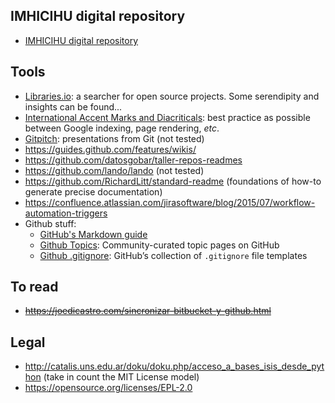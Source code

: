 ## IMHICIHU digital repository
* [IMHICIHU digital repository](https://bitbucket.org/digital_repository/imhicihu-digital-repository/downloads/)

## Tools
* [Libraries.io](https://libraries.io/): a searcher for open source projects. Some serendipity and insights can be found...
* [International Accent Marks and Diacriticals](http://www.starr.net/is/type/htmlcodes.html): best practice as possible between Google indexing, page rendering, _etc_.
* [Gitpitch](https://gitpitch.com/): presentations from Git (not tested)
* https://guides.github.com/features/wikis/
* https://github.com/datosgobar/taller-repos-readmes
* https://github.com/lando/lando (not tested)
* https://github.com/RichardLitt/standard-readme  (foundations of how-to generate precise documentation)
* https://confluence.atlassian.com/jirasoftware/blog/2015/07/workflow-automation-triggers
* Github stuff:
	 * [GitHub's Markdown guide](https://guides.github.com/features/mastering-markdown/)
	 * [Github Topics](https://github.com/github/explore): Community-curated topic pages on GitHub
	 * [Github .gitignore](https://github.com/github/gitignore): GitHub’s collection of `.gitignore` file templates

## To read
* ~~https://joedicastro.com/sincronizar-bitbucket-y-github.html~~

## Legal
* http://catalis.uns.edu.ar/doku/doku.php/acceso_a_bases_isis_desde_python   (take in count the MIT License model)
* https://opensource.org/licenses/EPL-2.0